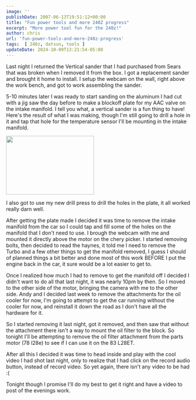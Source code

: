 ```yaml
---
image: ''
publishDate: 2007-06-13T19:51:12+00:00
title: "Fun power tools and more 240Z progress"
excerpt: "More power tool fun for the 240z!"
author: chris
url: 'fun-power-tools-and-more-240z-progress'
tags:  [ 240z, datsun, tools ] 
updateDate: 2024-10-09T13:21:54-05:00
---
```


Last night I returned the Vertical sander that I had purchased from Sears that was broken when I removed it from the box. I got a replacement sander and brought it home to install. I setup the webcam on the wall, right above the work bench, and got to work assembling the sander.

5-10 minutes later I was ready to start sanding on the aluminum I had cut with a jig saw the day before to make a blockoff plate for my AAC valve on the intake manifold. I tell you what, a vertical sander is a fun thing to have! Here's the result of what I was making, though I'm still going to drill a hole in it and tap that hole for the temperature sensor I'll be mounting in the intake manifold.

<a href="https://www.flickr.com/photos/chammond/543370746/"><img height="160" alt="" src="https://farm2.static.flickr.com/1239/543370746_70f8e4f746_m.jpg" width="240" /></a> 

I also got to use my new drill press to drill the holes in the plate, it all worked really darn well.

After getting the plate made I decided it was time to remove the intake manifold from the car so I could tap and fill some of the holes on the manifold that I don't need to use. I brough the webcam with me and mounted it directly above the motor on the chery picker. I started removing bolts, then decided to read the haynes, it told me I need to remove the Turbo and a few other things to get the manifold removed, I guess I should of planned things a bit better and done most of this work BEFORE I put the engine back in the car, it sure would be a lot easier to get to.

Once I realized how much I had to remove to get the manifold off I decided I didn't want to do all that last night, it was nearly 10pm by then. So I moved to the other side of the motor, bringing the camera with me to the other side. Andy and I decided last week to remove the attachments for the oil cooler for now, I'm going to attempt to get the car running without the cooler for now, and reinstall it down the road as I don't have all the hardware for it.

So I started removing it last night, got it removed, and then saw that without the attachment there isn't a way to mount the oil filter to the block. So tonight I'll be attempting to remove the oil filter attachment from the parts motor (78 l28e) to see if I can use it on the 83 L28ET.

After all this I decided it was time to head inside and play with the cool video I had shot last night, only to realize that I had click on the record audio button, instead of record video. So yet again, there isn't any video to be had :(

Tonight though I promise I'll do my best to get it right and have a video to post of the evenings work.
